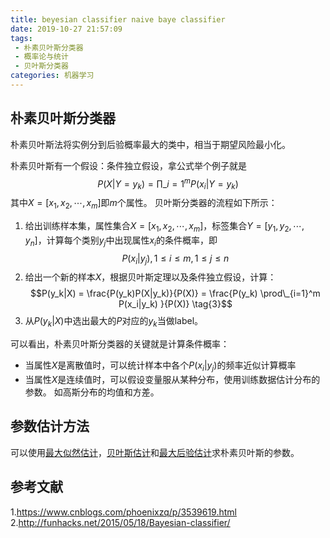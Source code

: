 ```yaml
---
title: beyesian classifier naive baye classifier
date: 2019-10-27 21:57:09
tags:
 - 朴素贝叶斯分类器
 - 概率论与统计
 - 贝叶斯分类器
categories: 机器学习
---
```


## 朴素贝叶斯分类器
朴素贝叶斯法将实例分到后验概率最大的类中，相当于期望风险最小化。

朴素贝叶斯有一个假设：条件独立假设，拿公式举个例子就是
$$P(X|Y=y_k)=\prod\_{i=1}^m P(x_i|Y=y_k) \tag{1}$$
其中$X=[x_1, x_2,\cdots, x_m]$即$m$个属性。
贝叶斯分类器的流程如下所示：
1. 给出训练样本集，属性集合$X=[x_1, x_2,\cdots, x_m]$，标签集合$Y=[y_1, y_2,\cdots, y_n]$，计算每个类别$y_j$中出现属性$x_i$的条件概率，即
$$P(x_i|y_j), 1 \le i \le m, 1 \le j \le n \tag{2}$$
2. 给出一个新的样本$X$，根据贝叶斯定理以及条件独立假设，计算：
$$P(y_k|X) = \frac{P(y_k)P(X|y_k)}{P(X)} = \frac{P(y_k) \prod\_{i=1}^m P(x_i|y_k) }{P(X)} \tag{3}$$
3. 从$P(y_k|X)$中选出最大的$P$对应的$y_k$当做label。

可以看出，朴素贝叶斯分类器的关键就是计算条件概率：
- 当属性$X$是离散值时，可以统计样本中各个$P(x_i|y_j)$的频率近似计算概率
- 当属性$X$是连续值时，可以假设变量服从某种分布，使用训练数据估计分布的参数。 如高斯分布的均值和方差。

## 参数估计方法
可以使用[最大似然估计]()，[贝叶斯估计]()和[最大后验估计]()求朴素贝叶斯的参数。

## 参考文献
1.https://www.cnblogs.com/phoenixzq/p/3539619.html
2.http://funhacks.net/2015/05/18/Bayesian-classifier/
